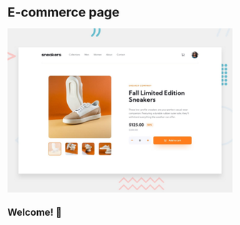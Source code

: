 #  E-commerce page

![Design preview for the E-commerce product page coding challenge](./design/desktop-preview.jpg)

## Welcome! 👋

